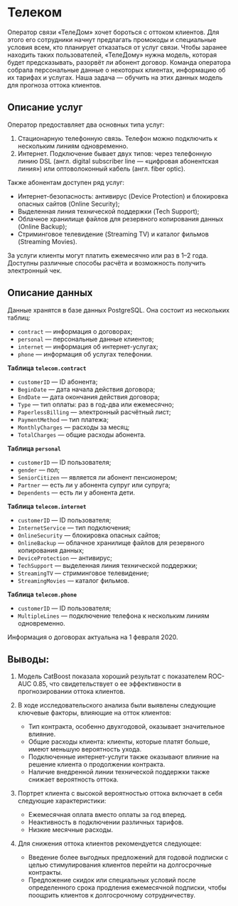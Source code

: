<h1 style="font-size:2em;">Телеком</h1>
Оператор связи «ТелеДом» хочет бороться с оттоком клиентов. Для этого его сотрудники начнут предлагать промокоды и специальные условия всем, кто планирует отказаться от услуг связи. Чтобы заранее находить таких пользователей, «ТелеДому» нужна модель, которая будет предсказывать, разорвёт ли абонент договор. Команда оператора собрала персональные данные о некоторых клиентах, информацию об их тарифах и услугах. Наша задача — обучить на этих данных модель для прогноза оттока клиентов.

<h2>Описание услуг</h2><div class="paragraph">Оператор предоставляет два основных типа услуг:</div><ol start="1"><li>Стационарную телефонную связь. Телефон можно подключить к нескольким линиям одновременно.</li><li>Интернет. Подключение бывает двух типов: через телефонную линию DSL (англ.&nbsp;digital subscriber line&nbsp;— «цифровая абонентская линия») или оптоволоконный кабель (англ. fiber optic).</li></ol><div class="paragraph">Также абонентам доступен ряд услуг:</div><ul><li>Интернет-безопасность: антивирус (Device Protection) и блокировка опасных сайтов (Online Security);</li><li>Выделенная линия технической поддержки (Tech Support);</li><li>Облачное хранилище файлов для резервного копирования данных (Online Backup);</li><li>Стриминговое телевидение (Streaming TV) и каталог фильмов (Streaming Movies).</li></ul><div class="paragraph">За услуги клиенты могут платить ежемесячно или раз в 1–2 года. Доступны различные способы расчёта и возможность получить электронный чек.</div><h2>Описание данных</h2><div class="paragraph">Данные хранятся в базе данных PostgreSQL. Она состоит из нескольких таблиц:</div><ul><li><code class="code-inline code-inline_theme_light">contract</code>&nbsp;— информация о договорах;</li><li><code class="code-inline code-inline_theme_light">personal</code>&nbsp;— персональные данные клиентов;</li><li><code class="code-inline code-inline_theme_light">internet</code>&nbsp;— информация об интернет-услугах;</li><li><code class="code-inline code-inline_theme_light">phone</code>&nbsp;— информация об услугах телефонии.</li></ul><div class="paragraph"><strong>Таблица <code class="code-inline code-inline_theme_light">telecom.contract</code></strong></div><ul><li><code class="code-inline code-inline_theme_light">customerID</code>&nbsp;— ID абонента;</li><li><code class="code-inline code-inline_theme_light">BeginDate</code>&nbsp;— дата начала действия договора;</li><li><code class="code-inline code-inline_theme_light">EndDate</code>&nbsp;— дата окончания действия договора;</li><li><code class="code-inline code-inline_theme_light">Type</code>&nbsp;— тип оплаты: раз в год-два или ежемесячно;</li><li><code class="code-inline code-inline_theme_light">PaperlessBilling</code>&nbsp;— электронный расчётный лист;</li><li><code class="code-inline code-inline_theme_light">PaymentMethod</code>&nbsp;— тип платежа;</li><li><code class="code-inline code-inline_theme_light">MonthlyCharges</code>&nbsp;— расходы за месяц;</li><li><code class="code-inline code-inline_theme_light">TotalCharges</code>&nbsp;— общие расходы абонента.</li></ul><div class="paragraph"><strong>Таблица <code class="code-inline code-inline_theme_light">personal</code></strong></div><ul><li><code class="code-inline code-inline_theme_light">customerID</code>&nbsp;— ID пользователя;</li><li><code class="code-inline code-inline_theme_light">gender</code>&nbsp;— пол;</li><li><code class="code-inline code-inline_theme_light">SeniorCitizen</code>&nbsp;— является ли абонент пенсионером;</li><li><code class="code-inline code-inline_theme_light">Partner</code>&nbsp;— есть ли у абонента супруг или супруга;</li><li><code class="code-inline code-inline_theme_light">Dependents</code>&nbsp;— есть ли у абонента дети.</li></ul><div class="paragraph"><strong>Таблица <code class="code-inline code-inline_theme_light">telecom.internet</code></strong></div><ul><li><code class="code-inline code-inline_theme_light">customerID</code>&nbsp;— ID пользователя;</li><li><code class="code-inline code-inline_theme_light">InternetService</code>&nbsp;— тип подключения;</li><li><code class="code-inline code-inline_theme_light">OnlineSecurity</code>&nbsp;— блокировка опасных сайтов;</li><li><code class="code-inline code-inline_theme_light">OnlineBackup</code>&nbsp;— облачное хранилище файлов для резервного копирования данных;</li><li><code class="code-inline code-inline_theme_light">DeviceProtection</code>&nbsp;— антивирус;</li><li><code class="code-inline code-inline_theme_light">TechSupport</code>&nbsp;— выделенная линия технической поддержки;</li><li><code class="code-inline code-inline_theme_light">StreamingTV</code>&nbsp;— стриминговое телевидение;</li><li><code class="code-inline code-inline_theme_light">StreamingMovies</code>&nbsp;— каталог фильмов.</li></ul><div class="paragraph"><strong>Таблица <code class="code-inline code-inline_theme_light">telecom.phone</code></strong></div><ul><li><code class="code-inline code-inline_theme_light">customerID</code>&nbsp;— ID пользователя;</li><li><code class="code-inline code-inline_theme_light">MultipleLines</code>&nbsp;— подключение телефона к нескольким линиям одновременно.</li></ul><div class="paragraph">Информация о договорах актуальна на 1 февраля 2020.</div>

## Выводы:

1. Модель CatBoost показала хороший результат с показателем ROC-AUC 0.85, что свидетельствует о ее эффективности в прогнозировании оттока клиентов.
   
2. В ходе исследовательского анализа были выявлены следующие ключевые факторы, влияющие на отток клиентов:
   - Тип контракта, особенно двухгодовой, оказывает значительное влияние.
   - Общие расходы клиента: клиенты, которые платят больше, имеют меньшую вероятность ухода.
   - Подключенные интернет-услуги также оказывают влияние на решение клиента о продолжении контракта.
   - Наличие внедренной линии технической поддержки также снижает вероятность оттока.

3. Портрет клиента с высокой вероятностью оттока включает в себя следующие характеристики:
   - Ежемесячная оплата вместо оплаты за год вперед.
   - Неактивность в подключении различных тарифов.
   - Низкие месячные расходы.

4. Для снижения оттока клиентов рекомендуется следующее:
   - Введение более выгодных предложений для годовой подписки с целью стимулирования клиентов перейти на долгосрочные контракты.
   - Предложение скидок или специальных условий после определенного срока продления ежемесячной подписки, чтобы поощрить клиентов к долгосрочному сотрудничеству.

